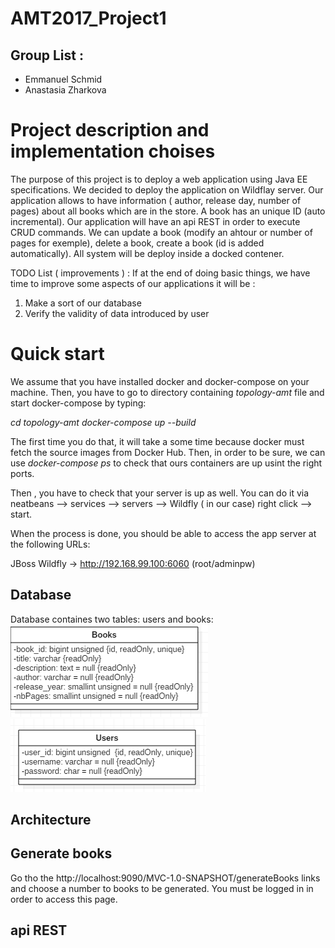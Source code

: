 # AMT2017_Project1
## Group List :
- Emmanuel Schmid
- Anastasia Zharkova

# Project description and implementation choises

The purpose of this project is to deploy a web application using Java EE specifications.  We decided to deploy the application on Wildflay server. Our application allows to have information ( author, release day, number of pages) about all books which are in the store.   A book has an unique ID (auto incremental).  Our application will have an api REST in order to execute CRUD commands.  We can update a book (modify an ahtour or number of pages for exemple), delete a book, create a book (id is added automatically). All system will be deploy inside a docked contener. 


TODO List  ( improvements ) :
If at the end of doing basic things, we have time to improve some aspects of our applications it will be :
1) Make a sort of our database
2) Verify the validity of data introduced by user


# Quick start

We assume that you have installed docker and docker-compose on your machine. Then, you have to go to directory containing *topology-amt* file and start docker-compose by typing:

*cd topology-amt*
*docker-compose up --build*

The first time you do that, it will take a some time because docker must fetch the source images from Docker Hub.
Then, in order to be sure, we can use *docker-compose ps* to check that ours containers are up usint the right ports. 

Then , you have to check that your server is up as well. You can do it via neatbeans --> services --> servers --> Wildfly ( in our case) right click --> start. 

When the process is done, you should be able to access the app server at the following URLs:

JBoss Wildfly -> http://192.168.99.100:6060 (root/adminpw)

## Database
Database containes two tables: users and books:
![](images/books.png) </br>
![](images/users.png) </br>


## Architecture


## Generate books
Go tho the http://localhost:9090/MVC-1.0-SNAPSHOT/generateBooks links and choose a number to books to be generated. You must be logged in in order to access this page. 

## api REST





